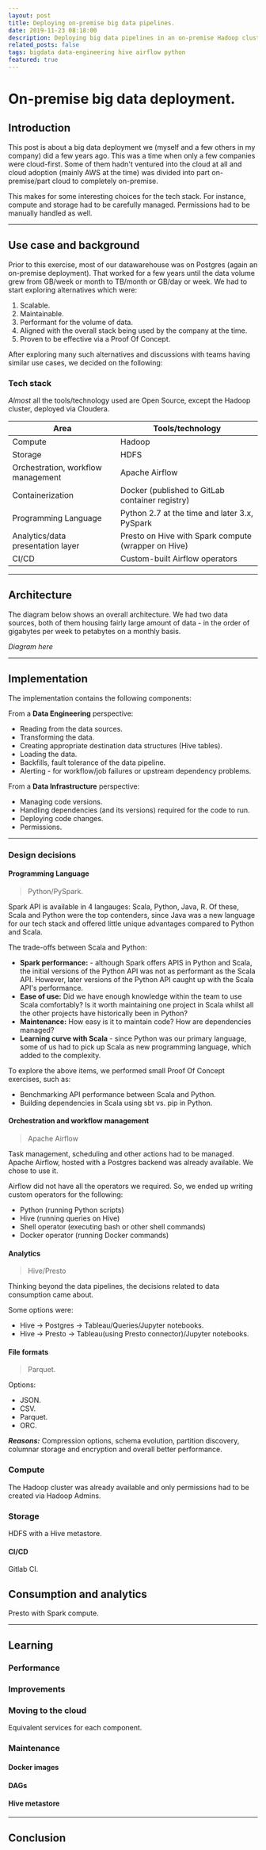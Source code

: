 ```yaml
---
layout: post
title: Deploying on-premise big data pipelines.
date: 2019-11-23 08:18:00
description: Deploying big data pipelines in an on-premise Hadoop cluster.
related_posts: false
tags: bigdata data-engineering hive airflow python
featured: true
---
```


# On-premise big data deployment.

## Introduction
This post is about a big data deployment we (myself and a few others in my company) did a few years ago. This was a time when only a few companies were cloud-first. Some of them hadn't ventured into the cloud at all and cloud adoption (mainly AWS at the time) was divided into part on-premise/part cloud to completely on-premise. 

This makes for some interesting choices for the tech stack. For instance, compute and storage had to be carefully managed. Permissions had to be manually handled as well.

---
## Use case and background
Prior to this exercise, most of our datawarehouse was on Postgres (again an on-premise deployment). That worked for a few years until the data volume grew from GB/week or month to TB/month or GB/day or week. We had to start exploring alternatives which were:
1. Scalable.
2. Maintainable.
3. Performant for the volume of data.
4. Aligned with the overall stack being used by the company at the time.
5. Proven to be effective via a Proof Of Concept.

After exploring many such alternatives and discussions with teams having similar use cases, we decided on the following:

### Tech stack
_Almost_ all the tools/technology used are Open Source, except the Hadoop cluster, deployed via Cloudera.

|Area| Tools/technology    |
|----------------------|---------------------|
|Compute| Hadoop              |
|Storage| HDFS                |
|Orchestration, workflow management| Apache Airflow      |
 | Containerization| Docker (published to GitLab container registry)| 
|Programming Language| Python 2.7 at the time and later 3.x, PySpark |
|Analytics/data presentation layer| Presto on Hive with Spark compute (wrapper on Hive) |
|CI/CD|Custom-built Airflow operators|


---
## Architecture
The diagram below shows an overall architecture. We had two data sources, both of them housing fairly large amount of data - in the order of gigabytes per week to petabytes on a monthly basis.

_Diagram here_

---
## Implementation 
The implementation contains the following components:

From a **Data Engineering** perspective:
- Reading from the data sources.
- Transforming the data.
- Creating appropriate destination data structures (Hive tables).
- Loading the data.
- Backfills, fault tolerance of the data pipeline.
- Alerting - for workflow/job failures or upstream dependency problems.

From a **Data Infrastructure** perspective:
- Managing code versions.
- Handling dependencies (and its versions) required for the code to run.
- Deploying code changes.
- Permissions.

---
### Design decisions
#### Programming Language

> Python/PySpark.

Spark API is available in 4 langauges: Scala, Python, Java, R. Of these, 
Scala and Python were the top contenders, since Java was a new language for our tech stack
and offered little unique advantages compared to Python and Scala. 

The trade-offs between Scala and Python: 
- **Spark performance:** - although Spark offers APIS in Python and Scala, the initial versions of the 
 Python API was not as performant as the Scala API. However, later versions of the Python API caught 
 up with the Scala API's performance. 
- **Ease of use:** Did we have enough knowledge within the team to use Scala comfortably? 
  Is it worth maintaining one project in Scala whilst all the other projects have historically been in Python?
- **Maintenance:** How easy is it to maintain code? How are dependencies managed? 
- **Learning curve with Scala** - since Python was our primary language, some of us had to pick up Scala as  new programming language, which added to the complexity.

To explore the above items, we performed small Proof Of Concept exercises, such as:
- Benchmarking API performance between Scala and Python.
- Building dependencies in Scala using sbt vs. pip in Python.

#### Orchestration and workflow management

> Apache Airflow

Task management, scheduling and other actions had to be managed. Apache Airflow, hosted with a Postgres backend was already available. We chose to use it. 

Airflow did not have all the operators we required. So, we ended up writing custom operators for the following:
- Python (running Python scripts)
- Hive (running queries on Hive)
- Shell operator (executing bash or other shell commands)
- Docker operator (running Docker commands)

#### Analytics

> Hive/Presto

Thinking beyond the data pipelines, the decisions related to data consumption came about.

Some options were:
- Hive -> Postgres -> Tableau/Queries/Jupyter notebooks.
- Hive -> Presto -> Tableau(using Presto connector)/Jupyter notebooks.

#### File formats

> Parquet.

Options:
- JSON.
- CSV.
- Parquet.
- ORC.

**_Reasons:_** Compression options, schema evolution, partition discovery, columnar storage and encryption and overall better performance.

### Compute
The Hadoop cluster was already available and only permissions had to be created via Hadoop Admins.

### Storage 
HDFS with a Hive metastore.

#### CI/CD
Gitlab CI.

## Consumption and analytics
Presto with Spark compute.

---
## Learning
### Performance

### Improvements

### Moving to the cloud
Equivalent services for each component.


### Maintenance
#### Docker images
#### DAGs
#### Hive metastore

---
## Conclusion


